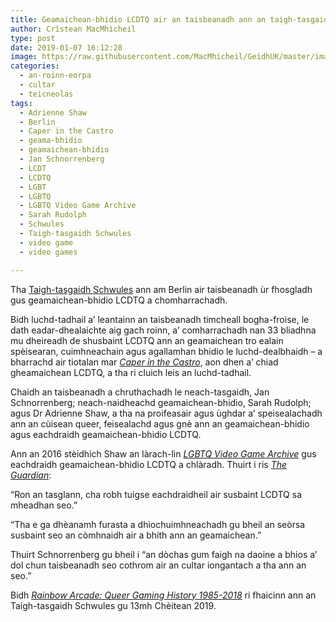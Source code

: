 ```yaml
---
title: Geamaichean-bhidio LCDTQ air an taisbeanadh ann an taigh-tasgaidh Bherlin
author: Crìstean MacMhìcheil
type: post
date: 2019-01-07 16:12:28
image: https://raw.githubusercontent.com/MacMhicheil/GeidhUK/master/images/2019-01-07-geamaichean-bhidio-lcdtq-air-an-taisbeanadh-ann-an-taigh-tasgaidh-bherlin.jpg
categories:
  - an-roinn-eorpa
  - cultar
  - teicneolas
tags:
  - Adrienne Shaw
  - Berlin
  - Caper in the Castro
  - geama-bhidio
  - geamaichean-bhidio
  - Jan Schnorrenberg
  - LCDT
  - LCDTQ
  - LGBT
  - LGBTQ
  - LGBTQ Video Game Archive
  - Sarah Rudolph
  - Schwules
  - Taigh-tasgaidh Schwules
  - video game
  - video games

---
```

Tha [Taigh-tasgaidh Schwules][1] ann am Berlin air taisbeanadh ùr fhosgladh gus geamaichean-bhidio LCDTQ a chomharrachadh.

<!--more-->

Bidh luchd-tadhail a&#8217; leantainn an taisbeanadh timcheall bogha-froise, le dath eadar-dhealaichte aig gach roinn, a&#8217; comharrachadh nan 33 bliadhna mu dheireadh de shusbaint LCDTQ ann an geamaichean tro ealain spèisearan, cuimhneachain agus agallamhan bhidio le luchd-dealbhaidh &#8211; a bharrachd air tiotalan mar _[Caper in the Castro][2]_, aon dhen a&#8217; chiad gheamaichean LCDTQ, a tha ri cluich leis an luchd-tadhail.

Chaidh an taisbeanadh a chruthachadh le neach-tasgaidh, Jan Schnorrenberg; neach-naidheachd geamaichean-bhidio, Sarah Rudolph; agus Dr Adrienne Shaw, a tha na proifeasair agus ùghdar a’ speisealachadh ann an cùisean queer, feisealachd agus gnè ann an geamaichean-bhidio agus eachdraidh geamaichean-bhidio LCDTQ.

Ann an 2016 stèidhich Shaw an làrach-lìn _[LGBTQ Video Game Archive][3]_ gus eachdraidh geamaichean-bhidio LCDTQ a chlàradh. Thuirt i ris _[The Guardian][4]_:

“Ron an tasglann, cha robh tuigse eachdraidheil air susbaint LCDTQ sa mheadhan seo.”

“Tha e ga dhèanamh furasta a dhìochuimhneachadh gu bheil an seòrsa susbaint seo an còmhnaidh air a bhith ann an geamaichean.”

Thuirt Schnorrenberg gu bheil i “an dòchas gum faigh na daoine a bhios a’ dol chun taisbeanadh seo cothrom air an cultar iongantach a tha ann an seo.”

Bidh _[Rainbow Arcade: Queer Gaming History 1985-2018][5]_ ri fhaicinn ann an Taigh-tasgaidh Schwules gu 13mh Chèitean 2019.

 [1]: https://www.schwulesmuseum.de/?lang=en
 [2]: https://lgbtqgamearchive.com/games/games-by-decade/1980s/caper-in-the-castro/
 [3]: https://lgbtqgamearchive.com/
 [4]: https://www.theguardian.com/games/2019/jan/04/rainbow-arcade-lgbtq-video-games-exhibition-world-of-warcraft-nintendo-berlin
 [5]: https://www.schwulesmuseum.de/ausstellung/rainbow-arcade-a-queer-history-of-video-games-1985-2018/?lang=en
